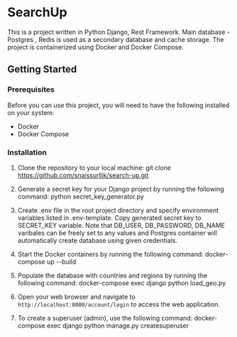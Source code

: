 # SearchUp

This is a project written in Python Django, Rest Framework. Main database - Postgres , Redis is used as a secondary database and cache storage. The project is containerized using Docker and Docker Compose.

## Getting Started

### Prerequisites

Before you can use this project, you will need to have the following installed on your system:

- Docker
- Docker Compose

### Installation

1. Clone the repository to your local machine: git clone https://github.com/snaissurllik/search-up.git

2. Generate a secret key for your Django project by running the following command: python secret_key_generator.py

3. Create .env file in the root project directory and specify environment variables listed in .env-template. Copy generated secret key to SECRET_KEY variable. Note that DB_USER, DB_PASSWORD, DB_NAME varibales can be freely set to any values and Postgres container will automatically create database using given credentials.

4. Start the Docker containers by running the following command: docker-compose up --build

5. Populate the database with countries and regions by running the following command: docker-compose exec django python load_geo.py

6. Open your web browser and navigate to `http://localhost:8000/account/login` to access the web application.

7. To create a superuser (admin), use the following command: docker-compose exec django python manage.py createsuperuser

